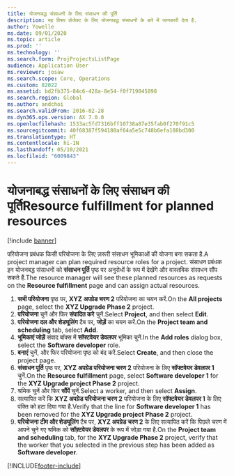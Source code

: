 ```yaml
---
title: योजनाबद्ध संसाधनों के लिए संसाधन की पूर्ति
description: यह विषय प्रोजेक्ट के लिए योजनाबद्ध संसाधनों के बारे में जानकारी देता है.
author: Yowelle
ms.date: 09/01/2020
ms.topic: article
ms.prod: ''
ms.technology: ''
ms.search.form: ProjProjectsListPage
audience: Application User
ms.reviewer: josaw
ms.search.scope: Core, Operations
ms.custom: 82022
ms.assetid: bd2fb375-84c6-428a-8e54-f0f719045898
ms.search.region: Global
ms.author: andchoi
ms.search.validFrom: 2016-02-28
ms.dyn365.ops.version: AX 7.0.0
ms.openlocfilehash: 1533ac5fd7316bff10738a87e35fab0f270f91c5
ms.sourcegitcommit: 40f68387f594180af64a5e5c748b6efa188bd300
ms.translationtype: HT
ms.contentlocale: hi-IN
ms.lasthandoff: 05/10/2021
ms.locfileid: "6009843"
---
```

# <a name="resource-fulfillment-for-planned-resources"></a><span data-ttu-id="b411a-103">योजनाबद्ध संसाधनों के लिए संसाधन की पूर्ति</span><span class="sxs-lookup"><span data-stu-id="b411a-103">Resource fulfillment for planned resources</span></span>

[!include [banner](../includes/banner.md)]

<span data-ttu-id="b411a-104">परियोजना प्रबंधक किसी परियोजना के लिए ज़रूरी संसाधन भूमिकाओं की योजना बना सकता है.</span><span class="sxs-lookup"><span data-stu-id="b411a-104">A project manager can plan required resource roles for a project.</span></span> <span data-ttu-id="b411a-105">संसाधन प्रबंधक इन योजनबद्ध संसाधनों को **संसाधन पूर्ति** पृष्ठ पर अनुरोधों के रूप में देखेंगे और वास्तविक संसाधन सौंप सकते हैं.</span><span class="sxs-lookup"><span data-stu-id="b411a-105">The resource manager will see these planned resources as requests on the **Resource fulfillment** page and can assign actual resources.</span></span>

1. <span data-ttu-id="b411a-106">**सभी परियोजना** पृष्ठ पर, **XYZ अपग्रेड चरण 2** परियोजना का चयन करें.</span><span class="sxs-lookup"><span data-stu-id="b411a-106">On the **All projects** page, select the **XYZ Upgrade Phase 2** project.</span></span>
2. <span data-ttu-id="b411a-107">**परियोजना** चुनें और फिर **संपादित करे** चुनें.</span><span class="sxs-lookup"><span data-stu-id="b411a-107">Select **Project**, and then select **Edit**.</span></span>
3. <span data-ttu-id="b411a-108">**परियोजना दल और शेड्यूलिंग** टैब पर, **जोड़ें** का चयन करें.</span><span class="sxs-lookup"><span data-stu-id="b411a-108">On the **Project team and scheduling** tab, select **Add**.</span></span>
4. <span data-ttu-id="b411a-109">**भूमिकाएं जोड़ें** संवाद बॉक्स में **सॉफ्टवेयर डेवलपर** भूमिका चुनें.</span><span class="sxs-lookup"><span data-stu-id="b411a-109">In the **Add roles** dialog box, select the **Software developer** role.</span></span>
5. <span data-ttu-id="b411a-110">**बनाएं** चुनें, और फिर परियोजना पृष्ठ को बंद करें.</span><span class="sxs-lookup"><span data-stu-id="b411a-110">Select **Create**, and then close the project page.</span></span>
6. <span data-ttu-id="b411a-111">**संसाधन पूर्ति** पृष्ठ पर, **XYZ अपग्रेड परियोजना चरण 2** परियोजना के लिए **सॉफ्टवेयर डेवलपर 1** चुनें.</span><span class="sxs-lookup"><span data-stu-id="b411a-111">On the **Resource fulfillment** page, select **Software developer 1** for the **XYZ Upgrade project Phase 2** project.</span></span>
7. <span data-ttu-id="b411a-112">श्रमिक चुनें और फिर **सौंपें** चुनें.</span><span class="sxs-lookup"><span data-stu-id="b411a-112">Select a worker, and then select **Assign**.</span></span>
8. <span data-ttu-id="b411a-113">सत्यापित करें कि **XYZ अपग्रेड परियोजना चरण 2** परियोजना के लिए **सॉफ्टवेयर डेवलपर 1** के लिए पंक्ति को हटा दिया गया है.</span><span class="sxs-lookup"><span data-stu-id="b411a-113">Verify that the line for **Software developer 1** has been removed for the **XYZ Upgrade project Phase 2** project.</span></span>
9. <span data-ttu-id="b411a-114">**परियोजना टीम और शेड्यूलिंग** टैब पर, **XYZ अपग्रेड चरण 2** के लिए सत्यापित करें कि पिछले चरण में आपने चुने गए श्रमिक को **सॉफ़्टवेयर डेवलपर** के रूप में जोड़ा गया है.</span><span class="sxs-lookup"><span data-stu-id="b411a-114">On the **Project team and scheduling** tab, for the **XYZ Upgrade Phase 2** project, verify that the worker that you selected in the previous step has been added as **Software developer**.</span></span>


[!INCLUDE[footer-include](../includes/footer-banner.md)]